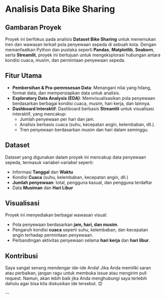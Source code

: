 
# Analisis Data Bike Sharing

## Gambaran Proyek

Proyek ini berfokus pada analisis **Dataset Bike Sharing** untuk menemukan tren dan wawasan terkait pola penyewaan sepeda di sebuah kota. Dengan memanfaatkan Python dan pustaka seperti **Pandas**, **Matplotlib**, **Seaborn**, serta **Streamlit**, proyek ini bertujuan untuk mengeksplorasi hubungan antara kondisi cuaca, musim, dan permintaan penyewaan sepeda.

## Fitur Utama
- **Pembersihan & Pra-pemrosesan Data**: Menangani nilai yang hilang, format data, dan mempersiapkan data untuk analisis.
- **Exploratory Data Analysis (EDA)**: Memvisualisasikan pola penyewaan berdasarkan berbagai kondisi cuaca, musim, hari kerja, dan lainnya.
- **Dashboard Interaktif**: Dashboard berbasis **Streamlit** untuk visualisasi interaktif, yang mencakup:
  - Jumlah penyewaan per hari dan jam.
  - Analisis berbasis cuaca (suhu, kecepatan angin, kelembaban, dll.).
  - Tren penyewaan berdasarkan musim dan hari dalam seminggu.

## Dataset
Dataset yang digunakan dalam proyek ini mencakup data penyewaan sepeda, termasuk variabel-variabel seperti:
- Informasi **Tanggal** dan **Waktu**
- Kondisi **Cuaca** (suhu, kelembaban, kecepatan angin, dll.)
- **Jumlah penyewaan**: total, pengguna kasual, dan pengguna terdaftar
- Data **Musiman** dan **Hari Libur**

## Visualisasi
Proyek ini menyediakan berbagai wawasan visual:
- Pola penyewaan berdasarkan **jam, hari, dan musim**.
- Pengaruh kondisi **cuaca** seperti suhu, kelembaban, dan kecepatan angin terhadap permintaan penyewaan.
- Perbandingan aktivitas penyewaan selama **hari kerja** dan **hari libur**.

## Kontribusi
Saya sangat senang mendengar ide-ide Anda! Jika Anda memiliki saran atau perbaikan, jangan ragu untuk membuka issue atau mengirim pull request. Namun, akan lebih baik jika Anda menghubungi saya terlebih dahulu agar bisa kita diskusikan ide tersebut. 😊

--
